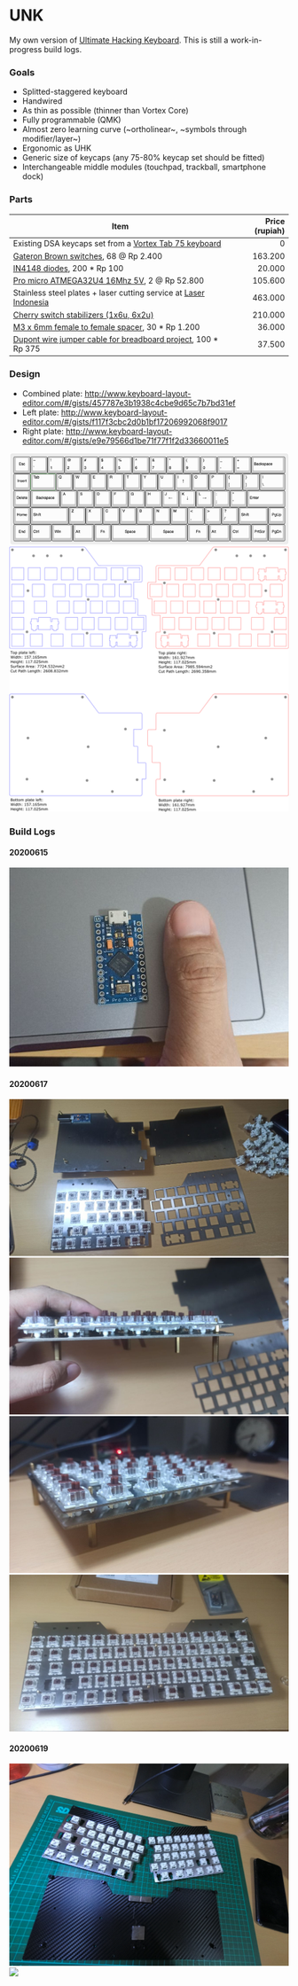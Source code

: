 # UNK

My own version of <a href="https://ultimatehackingkeyboard.com/">Ultimate Hacking Keyboard</a>. This is still a work-in-progress build logs.

### Goals

- Splitted-staggered keyboard
- Handwired
- As thin as possible (thinner than Vortex Core)
- Fully programmable (QMK)
- Almost zero learning curve (~ortholinear~, ~symbols through modifier/layer~)
- Ergonomic as UHK
- Generic size of keycaps (any 75-80% keycap set should be fitted)
- Interchangeable middle modules (touchpad, trackball, smartphone dock)

### Parts

| Item  | Price (rupiah) |
| ------------- | -------------: |
| Existing DSA keycaps set from a <a href="https://www.google.com/search?q=vortex+tab+75&source=lnms&tbm=isch">Vortex Tab 75 keyboard</a> | 0 |
| <a href="https://www.tokopedia.com/snapshot_product?order_id=514326055&dtl_id=771431683">Gateron Brown switches</a>, 68 @ Rp 2.400 | 163.200 |
| <a href="https://www.tokopedia.com/snapshot_product?order_id=524106095&dtl_id=786051991">IN4148 diodes</a>, 200 * Rp 100 | 20.000 |
| <a href="https://www.tokopedia.com/snapshot_product?order_id=520483166&dtl_id=780648825">Pro micro ATMEGA32U4 16Mhz 5V</a>, 2 @ Rp 52.800 | 105.600 |
| Stainless steel plates + laser cutting service at <a href="https://www.instagram.com/laserindonesia/">Laser Indonesia</a> | 463.000 |
| <a href="https://www.tokopedia.com/snapshot_product?order_id=524168394&dtl_id=786149367">Cherry switch stabilizers (1x6u, 6x2u)</a> | 210.000 |
| <a href="https://www.tokopedia.com/snapshot_product?order_id=523970821&dtl_id=785853463">M3 x 6mm female to female spacer</a>, 30 * Rp 1.200 | 36.000 |
| <a href="https://www.tokopedia.com/snapshot_product?order_id=519530379&dtl_id=779219817">Dupont wire jumper cable for breadboard project</a>, 100 * Rp 375 | 37.500 |


### Design

- Combined plate: http://www.keyboard-layout-editor.com/#/gists/457787e3b1938c4cbe9d65c7b7bd31ef
- Left plate: http://www.keyboard-layout-editor.com/#/gists/f117f3cbc2d0b1bf17206992068f9017
- Right plate: http://www.keyboard-layout-editor.com/#/gists/e9e79566d1be71f77f1f2d33660011e5

<img src="/assets/layout.png">

<img src="/assets/plate-design.png">

### Build Logs

#### 20200615
<img src="/assets/promicro.png">

#### 20200617
<img src="/assets/plate-1.jpg">
<img src="/assets/plate-2.jpg">
<img src="/assets/plate-3.jpg">
<img src="/assets/plate-4.jpg">

#### 20200619

<img src="/assets/split-magnet.png">

<img src="/assets/split-magnet.gif">

